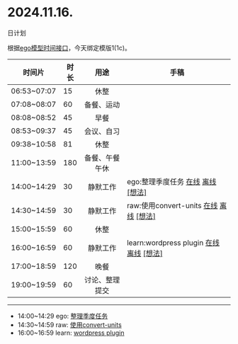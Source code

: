 # 2024.11.16.
日计划

根据[ego模型时间接口](https://gitee.com/hyg/blog/blob/master/timeflow.md)，今天绑定模版1(1c)。

| 时间片 | 时长 | 用途 | 手稿 |
| --- | --- | :---: | --- |
| 06:53~07:07 | 15 | 休整 |  |
| 07:08~08:07 | 60 | 备餐、运动 |  |
| 08:08~08:52 | 45 | 早餐 |  |
| 08:53~09:37 | 45 | 会议、自习 |  |
| 09:38~10:58 | 81 | 休整 |  |
| 11:00~13:59 | 180 | 备餐、午餐午休 |  |
| 14:00~14:29 | 30 | 静默工作 | ego:整理季度任务 [在线](http://simp.ly/p/8t3vlk) [离线](../../draft/2024/11/20241116140000.md) <a href="mailto:huangyg@mars22.com?subject=关于2024.11.16.[ego:整理季度任务]任务&body=日期: 20241116%0D%0A序号: 6%0D%0A手稿:../../draft/2024/11/20241116140000.md%0D%0A---请勿修改邮件主题及以上内容 从下一行开始写您的想法---%0D%0A">[想法]</a> |
| 14:30~14:59 | 30 | 静默工作 | raw:使用convert-units [在线](http://simp.ly/p/5k9gJy) [离线](../../draft/2024/11/20241116143000.md) <a href="mailto:huangyg@mars22.com?subject=关于2024.11.16.[raw:使用convert-units]任务&body=日期: 20241116%0D%0A序号: 7%0D%0A手稿:../../draft/2024/11/20241116143000.md%0D%0A---请勿修改邮件主题及以上内容 从下一行开始写您的想法---%0D%0A">[想法]</a> |
| 15:00~15:59 | 60 | 休整 |  |
| 16:00~16:59 | 60 | 静默工作 | learn:wordpress plugin [在线](http://simp.ly/p/4QDThK) [离线](../../draft/2024/11/20241116160000.md) <a href="mailto:huangyg@mars22.com?subject=关于2024.11.16.[learn:wordpress plugin]任务&body=日期: 20241116%0D%0A序号: 9%0D%0A手稿:../../draft/2024/11/20241116160000.md%0D%0A---请勿修改邮件主题及以上内容 从下一行开始写您的想法---%0D%0A">[想法]</a> |
| 17:00~18:59 | 120 | 晚餐 |  |
| 19:00~19:59 | 60 | 讨论、整理提交 |  |

---

- 14:00~14:29	ego: [整理季度任务](../../draft/2024/11/20241116.01.md)
- 14:30~14:59	raw: [使用convert-units](../../draft/2024/11/20241116.02.md)
- 16:00~16:59	learn: [wordpress plugin](../../draft/2024/11/20241116.03.md)
